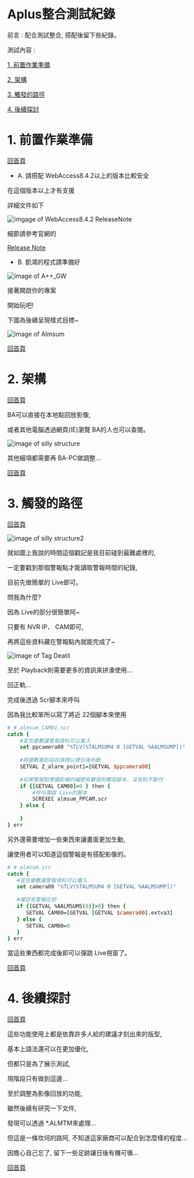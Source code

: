 # Aplus整合測試紀錄

前言 : 配合測試整合, 搭配後留下些紀錄。

測試內容 :

[1. 前置作業準備](https://github.com/goelin66/Nospeek/new/master#1-%E5%89%8D%E7%BD%AE%E4%BD%9C%E6%A5%AD%E6%BA%96%E5%82%99)

[2. 架構](https://github.com/goelin66/Nospeek/new/master#2-%E6%9E%B6%E6%A7%8B)

[3. 觸發的路徑](https://github.com/goelin66/Nospeek/new/master#3-%E8%A7%B8%E7%99%BC%E7%9A%84%E8%B7%AF%E5%BE%91)

[4. 後續探討](https://github.com/goelin66/Nospeek/new/master#4-%E5%BE%8C%E7%BA%8C%E6%8E%A2%E8%A8%8E)


# 1. 前置作業準備

[回首頁](https://github.com/goelin66/Nospeek/new/master#aplus%E6%95%B4%E5%90%88%E6%B8%AC%E8%A9%A6%E7%B4%80%E9%8C%84)

-  A. 請搭配 WebAccess8.4.2以上的版本比較安全

在這個版本以上才有支援

詳細文件如下

![imgage of WebAccess8.4.2 ReleaseNote](https://github.com/goelin66/Nospeek/blob/master/pic/UsingAplus_ChromeKernel_201911151606.jpg)

細節請參考官網的 

[Release Note](https://support.advantech.com/support/DownloadSRDetail_New.aspx?SR_ID=1-1J6QG9J&Doc_Source=Download)

-  B. 凱鴻的程式請準備好

![image of A++_GW](https://github.com/goelin66/Nospeek/blob/master/pic/UsingAplus_A%2B%2BGW_201911151616.png)

接著開啟你的專案

開始玩吧!

下圖為後續呈現樣式目標~

![image of Almsum](https://github.com/goelin66/Nospeek/blob/master/pic/UsingAplus_Almsum_201911151622.jpg)


[回首頁](https://github.com/goelin66/Nospeek/new/master#aplus%E6%95%B4%E5%90%88%E6%B8%AC%E8%A9%A6%E7%B4%80%E9%8C%84)

# 2. 架構

[回首頁](https://github.com/goelin66/Nospeek/new/master#aplus%E6%95%B4%E5%90%88%E6%B8%AC%E8%A9%A6%E7%B4%80%E9%8C%84)

BA可以直接在本地點回放影像, 

或者其他電腦透過網頁(IE)瀏覽 BA的人也可以查閱。

![image of silly structure](https://github.com/goelin66/Nospeek/blob/master/pic/UsingAplus_SillyStructure_201911151628.jpg)

其他細項都需要再 BA-PC做調整...

[回首頁](https://github.com/goelin66/Nospeek/new/master#aplus%E6%95%B4%E5%90%88%E6%B8%AC%E8%A9%A6%E7%B4%80%E9%8C%84)

# 3. 觸發的路徑

[回首頁](https://github.com/goelin66/Nospeek/new/master#aplus%E6%95%B4%E5%90%88%E6%B8%AC%E8%A9%A6%E7%B4%80%E9%8C%84)


![image of silly structure2](https://github.com/goelin66/Nospeek/blob/master/pic/UsingAplus_SillyStructure2_201911151639.jpg)

就如圖上我說的時間這個戳記是我目前碰到最難處裡的,

一定要戳到那個警報點才能讀取警報時間的紀錄,

目前先做簡單的 Live即可。

問我為什麼?

因為 Live的部分很簡單阿~

只要有 NVR IP、 CAM即可,

再將這些資料藏在警報點內就能完成了~

![image of Tag Deatil](https://github.com/goelin66/Nospeek/blob/master/pic/UsingAplus_TagDetail_201911151650.jpg)

至於 Playback則需要更多的資訊來拼湊使用...

回正軌...

完成後透過 Scr腳本來呼叫

因為我比較笨所以寫了將近 22個腳本來使用

```tcl
# # almsum_CAM01.scr
catch {
    #宣告變數讓警報資料可以塞入
    set ppcamera00 "%TLV(%TALMSUM4 0 [GETVAL %AALMSUMP])"
    
    #將變數塞到站存旗標以便日後判斷
    SETVAL Z_alarm_point1=[GETVAL $ppcamera00]
    
    #如果警報對應攝影機的編號有數值則觸發腳本、沒有則不動作
    if {[GETVAL CAM00]>0 } then {
        #呼叫彈跳 Live的腳本
        SCREXEC almsum_PPCAM.scr
    } else {
        
    }
} err

```

另外還需要增加一些東西來讓畫面更加生動,

讓使用者可以知道這個警報是有搭配影像的。

```tcl
# # almsum.scr
catch {
   #宣告變數讓警報資料可以塞入
   set camera00 "%TLV(%TALMSUM4 0 [GETVAL %AALMSUMP])"
   
   #確認有警報在把
   if {[GETVAL %AALMSUMS(0)]>0} then {
      SETVAL CAM00=[GETVAL [GETVAL $camera00].extva3]
   } else {
      SETVAL CAM00=0
   }
} err
```

當這些東西都完成後即可以彈跳 Live視窗了。


[回首頁](https://github.com/goelin66/Nospeek/new/master#aplus%E6%95%B4%E5%90%88%E6%B8%AC%E8%A9%A6%E7%B4%80%E9%8C%84)

# 4. 後續探討

[回首頁](https://github.com/goelin66/Nospeek/new/master#aplus%E6%95%B4%E5%90%88%E6%B8%AC%E8%A9%A6%E7%B4%80%E9%8C%84)

這些功能使用上都是依靠許多人給的建議才刻出來的版型,

基本上語法還可以在更加優化,

但都只是為了展示測試,

現階段只有做到這邊...

至於調整為影像回放的功能,

雖然後續有研究一下文件,

發現可以透過 *.ALMTM來處理...

但這是一條坎坷的路阿, 不知道這家廠商可以配合到怎麼樣的程度...

因擔心自己忘了, 留下一些足跡讓日後有機可循...

[回首頁](https://github.com/goelin66/Nospeek/new/master#aplus%E6%95%B4%E5%90%88%E6%B8%AC%E8%A9%A6%E7%B4%80%E9%8C%84)
